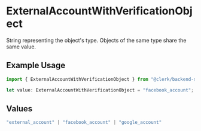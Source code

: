 # ExternalAccountWithVerificationObject

String representing the object's type. Objects of the same type share the same value.

## Example Usage

```typescript
import { ExternalAccountWithVerificationObject } from "@clerk/backend-sdk/models/components";

let value: ExternalAccountWithVerificationObject = "facebook_account";
```

## Values

```typescript
"external_account" | "facebook_account" | "google_account"
```